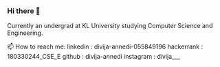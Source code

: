 ### Hi there 👋

Currently an undergrad at KL University studying Computer Science and Engineering.

📫 How to reach me: 
linkedin   : divija-annedi-055849196
hackerrank : 180330244_CSE_E
github     : divija-annedi
instagram  : divija___


